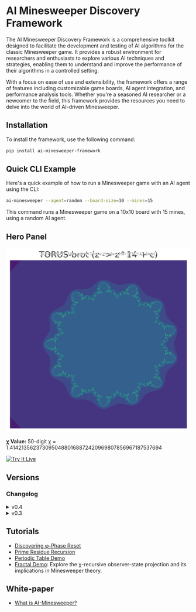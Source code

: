# AI Minesweeper Discovery Framework

The AI Minesweeper Discovery Framework is a comprehensive toolkit designed to facilitate the development and testing of AI algorithms for the classic Minesweeper game. It provides a robust environment for researchers and enthusiasts to explore various AI techniques and strategies, enabling them to understand and improve the performance of their algorithms in a controlled setting.

With a focus on ease of use and extensibility, the framework offers a range of features including customizable game boards, AI agent integration, and performance analysis tools. Whether you're a seasoned AI researcher or a newcomer to the field, this framework provides the resources you need to delve into the world of AI-driven Minesweeper.

## Installation

To install the framework, use the following command:

```bash
pip install ai-minesweeper-framework
```

## Quick CLI Example

Here's a quick example of how to run a Minesweeper game with an AI agent using the CLI:

```bash
ai-minesweeper --agent=random --board-size=10 --mines=15
```

This command runs a Minesweeper game on a 10x10 board with 15 mines, using a random AI agent.

## Hero Panel

![TORUS-brot Fractal](images/torus_brot_hero.png)

**χ Value:** 50-digit χ = 1.41421356237309504880168872420969807856967187537694

[![Try It Live](https://img.shields.io/badge/Try%20It%20Live-Streamlit-green?logo=streamlit)](https://streamlit.app/?domain=TORUS-brot)

## Versions

### Changelog

<details>
<summary>v0.4</summary>
- Added TORUS-brot fractal module.
- Enhanced Meta-Cell Confidence Module.
</details>

<details>
<summary>v0.3</summary>
- Initial release with Minesweeper AI.
</details>

## Tutorials

- [Discovering φ-Phase Reset](tutorials/discovering_phi_phase_reset.md)
- [Prime Residue Recursion](tutorials/prime_residue_recursion.md)
- [Periodic Table Demo](tutorials/element_discovery.md)
- [Fractal Demo](torus_brot_demo.md): Explore the χ-recursive observer-state projection and its implications in Minesweeper theory.

## White-paper

- [What is AI-Minesweeper?](whitepage.pdf)
